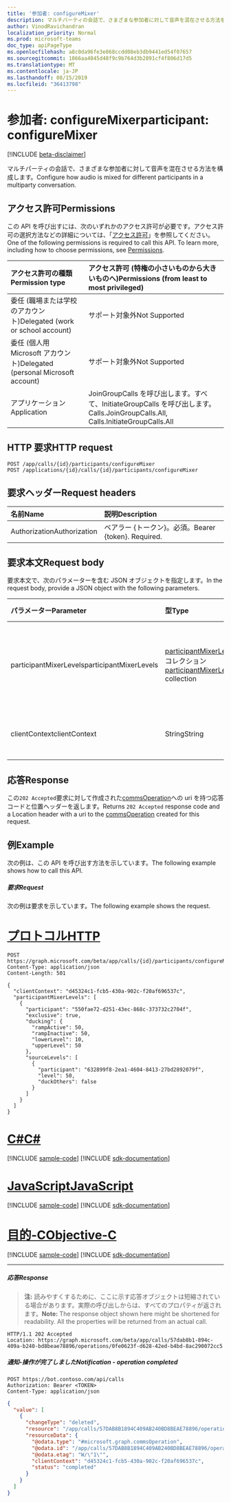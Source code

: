 ```yaml
---
title: '参加者: configureMixer'
description: マルチパーティの会話で、さまざまな参加者に対して音声を混在させる方法を構成します。
author: VinodRavichandran
localization_priority: Normal
ms.prod: microsoft-teams
doc_type: apiPageType
ms.openlocfilehash: a8c0da96fe3e868ccdd08eb3db9441ed54f07657
ms.sourcegitcommit: 1066aa4045d48f9c9b764d3b2891cf4f806d17d5
ms.translationtype: MT
ms.contentlocale: ja-JP
ms.lasthandoff: 08/15/2019
ms.locfileid: "36413798"
---
```

# <a name="participant-configuremixer"></a><span data-ttu-id="9b46f-103">参加者: configureMixer</span><span class="sxs-lookup"><span data-stu-id="9b46f-103">participant: configureMixer</span></span>

[!INCLUDE [beta-disclaimer](../../includes/beta-disclaimer.md)]

<span data-ttu-id="9b46f-104">マルチパーティの会話で、さまざまな参加者に対して音声を混在させる方法を構成します。</span><span class="sxs-lookup"><span data-stu-id="9b46f-104">Configure how audio is mixed for different participants in a multiparty conversation.</span></span>

## <a name="permissions"></a><span data-ttu-id="9b46f-105">アクセス許可</span><span class="sxs-lookup"><span data-stu-id="9b46f-105">Permissions</span></span>
<span data-ttu-id="9b46f-p101">この API を呼び出すには、次のいずれかのアクセス許可が必要です。アクセス許可の選択方法などの詳細については、「[アクセス許可](/graph/permissions-reference)」を参照してください。</span><span class="sxs-lookup"><span data-stu-id="9b46f-p101">One of the following permissions is required to call this API. To learn more, including how to choose permissions, see [Permissions](/graph/permissions-reference).</span></span>

| <span data-ttu-id="9b46f-108">アクセス許可の種類</span><span class="sxs-lookup"><span data-stu-id="9b46f-108">Permission type</span></span> | <span data-ttu-id="9b46f-109">アクセス許可 (特権の小さいものから大きいものへ)</span><span class="sxs-lookup"><span data-stu-id="9b46f-109">Permissions (from least to most privileged)</span></span> |
| :-------------- | :------------------------------------------ |
| <span data-ttu-id="9b46f-110">委任 (職場または学校のアカウント)</span><span class="sxs-lookup"><span data-stu-id="9b46f-110">Delegated (work or school account)</span></span>     | <span data-ttu-id="9b46f-111">サポート対象外</span><span class="sxs-lookup"><span data-stu-id="9b46f-111">Not Supported</span></span>        |
| <span data-ttu-id="9b46f-112">委任 (個人用 Microsoft アカウント)</span><span class="sxs-lookup"><span data-stu-id="9b46f-112">Delegated (personal Microsoft account)</span></span> | <span data-ttu-id="9b46f-113">サポート対象外</span><span class="sxs-lookup"><span data-stu-id="9b46f-113">Not Supported</span></span>        |
| <span data-ttu-id="9b46f-114">アプリケーション</span><span class="sxs-lookup"><span data-stu-id="9b46f-114">Application</span></span>     | <span data-ttu-id="9b46f-115">JoinGroupCalls を呼び出します。すべて、InitiateGroupCalls を呼び出します。</span><span class="sxs-lookup"><span data-stu-id="9b46f-115">Calls.JoinGroupCalls.All, Calls.InitiateGroupCalls.All</span></span> |

## <a name="http-request"></a><span data-ttu-id="9b46f-116">HTTP 要求</span><span class="sxs-lookup"><span data-stu-id="9b46f-116">HTTP request</span></span>
<!-- { "blockType": "ignored" } -->
```http
POST /app/calls/{id}/participants/configureMixer
POST /applications/{id}/calls/{id}/participants/configureMixer
```

## <a name="request-headers"></a><span data-ttu-id="9b46f-117">要求ヘッダー</span><span class="sxs-lookup"><span data-stu-id="9b46f-117">Request headers</span></span>
| <span data-ttu-id="9b46f-118">名前</span><span class="sxs-lookup"><span data-stu-id="9b46f-118">Name</span></span>          | <span data-ttu-id="9b46f-119">説明</span><span class="sxs-lookup"><span data-stu-id="9b46f-119">Description</span></span>               |
|:--------------|:--------------------------|
| <span data-ttu-id="9b46f-120">Authorization</span><span class="sxs-lookup"><span data-stu-id="9b46f-120">Authorization</span></span> | <span data-ttu-id="9b46f-p102">ベアラー {トークン}。必須。</span><span class="sxs-lookup"><span data-stu-id="9b46f-p102">Bearer {token}. Required.</span></span> |

## <a name="request-body"></a><span data-ttu-id="9b46f-123">要求本文</span><span class="sxs-lookup"><span data-stu-id="9b46f-123">Request body</span></span>
<span data-ttu-id="9b46f-124">要求本文で、次のパラメーターを含む JSON オブジェクトを指定します。</span><span class="sxs-lookup"><span data-stu-id="9b46f-124">In the request body, provide a JSON object with the following parameters.</span></span>

| <span data-ttu-id="9b46f-125">パラメーター</span><span class="sxs-lookup"><span data-stu-id="9b46f-125">Parameter</span></span>      | <span data-ttu-id="9b46f-126">型</span><span class="sxs-lookup"><span data-stu-id="9b46f-126">Type</span></span>    |<span data-ttu-id="9b46f-127">説明</span><span class="sxs-lookup"><span data-stu-id="9b46f-127">Description</span></span>|
|:---------------|:--------|:----------|
|<span data-ttu-id="9b46f-128">participantMixerLevels</span><span class="sxs-lookup"><span data-stu-id="9b46f-128">participantMixerLevels</span></span>|<span data-ttu-id="9b46f-129">[participantMixerLevel](../resources/participantmixerlevel.md)コレクション</span><span class="sxs-lookup"><span data-stu-id="9b46f-129">[participantMixerLevel](../resources/participantmixerlevel.md) collection</span></span>| <span data-ttu-id="9b46f-130">特定の音声参加者のミキサーレベルの構成。</span><span class="sxs-lookup"><span data-stu-id="9b46f-130">Configuration of mixer levels for given audio participant.</span></span>|
|<span data-ttu-id="9b46f-131">clientContext</span><span class="sxs-lookup"><span data-stu-id="9b46f-131">clientContext</span></span>|<span data-ttu-id="9b46f-132">String</span><span class="sxs-lookup"><span data-stu-id="9b46f-132">String</span></span>|<span data-ttu-id="9b46f-133">クライアントコンテキスト。</span><span class="sxs-lookup"><span data-stu-id="9b46f-133">The client context.</span></span>|

## <a name="response"></a><span data-ttu-id="9b46f-134">応答</span><span class="sxs-lookup"><span data-stu-id="9b46f-134">Response</span></span>
<span data-ttu-id="9b46f-135">この`202 Accepted`要求に対して作成された[commsOperation](../resources/commsoperation.md)への uri を持つ応答コードと位置ヘッダーを返します。</span><span class="sxs-lookup"><span data-stu-id="9b46f-135">Returns `202 Accepted` response code and a Location header with a uri to the [commsOperation](../resources/commsoperation.md) created for this request.</span></span>

## <a name="example"></a><span data-ttu-id="9b46f-136">例</span><span class="sxs-lookup"><span data-stu-id="9b46f-136">Example</span></span>
<span data-ttu-id="9b46f-137">次の例は、この API を呼び出す方法を示しています。</span><span class="sxs-lookup"><span data-stu-id="9b46f-137">The following example shows how to call this API.</span></span>

##### <a name="request"></a><span data-ttu-id="9b46f-138">要求</span><span class="sxs-lookup"><span data-stu-id="9b46f-138">Request</span></span>
<span data-ttu-id="9b46f-139">次の例は要求を示しています。</span><span class="sxs-lookup"><span data-stu-id="9b46f-139">The following example shows the request.</span></span>


# <a name="httptabhttp"></a>[<span data-ttu-id="9b46f-140">プロトコル</span><span class="sxs-lookup"><span data-stu-id="9b46f-140">HTTP</span></span>](#tab/http)
<!-- {
  "blockType": "request",
  "name": "participant-configureMixer"
}-->
```http
POST https://graph.microsoft.com/beta/app/calls/{id}/participants/configureMixer
Content-Type: application/json
Content-Length: 501

{
  "clientContext": "d45324c1-fcb5-430a-902c-f20af696537c",
  "participantMixerLevels": [
    {
      "participant": "550fae72-d251-43ec-868c-373732c2704f",
      "exclusive": true,
      "ducking": {
        "rampActive": 50,
        "rampInactive": 50,
        "lowerLevel": 10,
        "upperLevel": 50
      },
      "sourceLevels": [
        {
          "participant": "632899f8-2ea1-4604-8413-27bd2892079f",
          "level": 50,
          "duckOthers": false
        }
      ]
    }
  ]
}
```
# <a name="ctabcsharp"></a>[<span data-ttu-id="9b46f-141">C#</span><span class="sxs-lookup"><span data-stu-id="9b46f-141">C#</span></span>](#tab/csharp)
[!INCLUDE [sample-code](../includes/snippets/csharp/participant-configuremixer-csharp-snippets.md)]
[!INCLUDE [sdk-documentation](../includes/snippets/snippets-sdk-documentation-link.md)]

# <a name="javascripttabjavascript"></a>[<span data-ttu-id="9b46f-142">JavaScript</span><span class="sxs-lookup"><span data-stu-id="9b46f-142">JavaScript</span></span>](#tab/javascript)
[!INCLUDE [sample-code](../includes/snippets/javascript/participant-configuremixer-javascript-snippets.md)]
[!INCLUDE [sdk-documentation](../includes/snippets/snippets-sdk-documentation-link.md)]

# <a name="objective-ctabobjc"></a>[<span data-ttu-id="9b46f-143">目的-C</span><span class="sxs-lookup"><span data-stu-id="9b46f-143">Objective-C</span></span>](#tab/objc)
[!INCLUDE [sample-code](../includes/snippets/objc/participant-configuremixer-objc-snippets.md)]
[!INCLUDE [sdk-documentation](../includes/snippets/snippets-sdk-documentation-link.md)]

---


##### <a name="response"></a><span data-ttu-id="9b46f-144">応答</span><span class="sxs-lookup"><span data-stu-id="9b46f-144">Response</span></span>

> <span data-ttu-id="9b46f-p103">**注:** 読みやすくするために、ここに示す応答オブジェクトは短縮されている場合があります。実際の呼び出しからは、すべてのプロパティが返されます。</span><span class="sxs-lookup"><span data-stu-id="9b46f-p103">**Note:** The response object shown here might be shortened for readability. All the properties will be returned from an actual call.</span></span>

<!-- {
  "blockType": "response",
  "truncated": true,
  "@odata.type": "microsoft.graph.commsOperation"
} -->
```http
HTTP/1.1 202 Accepted
Location: https://graph.microsoft.com/beta/app/calls/57dab8b1-894c-409a-b240-bd8beae78896/operations/0fe0623f-d628-42ed-b4bd-8ac290072cc5
```

##### <a name="notification---operation-completed"></a><span data-ttu-id="9b46f-147">通知-操作が完了しました</span><span class="sxs-lookup"><span data-stu-id="9b46f-147">Notification - operation completed</span></span>

```http
POST https://bot.contoso.com/api/calls
Authorization: Bearer <TOKEN>
Content-Type: application/json
```

<!-- {
  "blockType": "example",
  "@odata.type": "microsoft.graph.commsNotifications"
}-->
```json
{
  "value": [
    {
      "changeType": "deleted",
      "resource": "/app/calls/57DAB8B1894C409AB240BD8BEAE78896/operations/0FE0623FD62842EDB4BD8AC290072CC5",
      "resourceData": {
        "@odata.type": "#microsoft.graph.commsOperation",
        "@odata.id": "/app/calls/57DAB8B1894C409AB240BD8BEAE78896/operations/0FE0623FD62842EDB4BD8AC290072CC5",
        "@odata.etag": "W/\"1\"",
        "clientContext": "d45324c1-fcb5-430a-902c-f20af696537c",
        "status": "completed"
      }
    }
  ]
}
```

<!-- uuid: 8fcb5dbc-d5aa-4681-8e31-b001d5168d79
2015-10-25 14:57:30 UTC -->
<!--
{
  "type": "#page.annotation",
  "description": "participant: configureMixer",
  "keywords": "",
  "section": "documentation",
  "tocPath": "",
  "suppressions": [
  ]
}
-->
